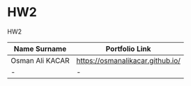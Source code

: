 # HW2
HW2

| Name Surname | Portfolio Link|
| --- | --- |
| Osman Ali KACAR  | https://osmanalikacar.github.io/ |
| -  | -  |

